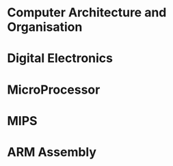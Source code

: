 # Computer Architecture and Organisation

# Digital Electronics

# MicroProcessor

# MIPS

# ARM Assembly